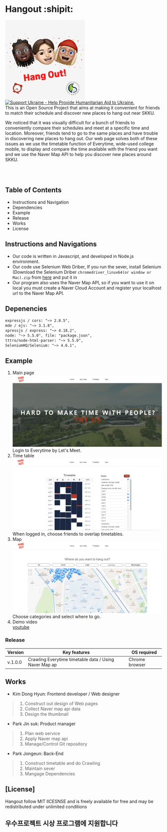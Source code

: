 # Hangout :shipit:    

<img src="thumbnail.png" alt="Hang Out!" height="256px" align="left">

<a href="https://opensource.facebook.com/support-ukraine">
  <img src="https://img.shields.io/badge/Support-Ukraine-FFD500?style=flat&labelColor=005BBB" alt="Support Ukraine - Help Provide Humanitarian Aid to Ukraine." />
</a>
<br>
This is an Open Source Project that aims at making it convenient for friends to match their schedule and discover new places to hang out near SKKU.


We noticed that it was visually difficult for a bunch of friends to conveniently compare their schedules and meet at a specific time and location. Moreover, friends tend to go to the same places and have trouble in discovering new places to hang out. Our web page solves both of these issues as we use the timetable function of Everytime, wide-used college mobile, to display and compare the time available with the friend you want and we use the Naver Map API to help you discover new places around SKKU.



<br>
<br>

## Table of Contents
* Instructions and Navigation
* Dependencies
* Example
* Release
* Works
* License

## Instructions and Navigations

* Our code is written in Javascript, and developed in Node.js environment.
* Our code use Selenium Web Driber, If you run the sever, install Selenium (Download the Selenium Driber `chromedriver_linux64(or window or Mac).zip` from [here](https://www.selenium.dev/documentation/webdriver/getting_started/install_drivers/) and put it in 
* Our program also uses the Naver Map API, so if you want to use it on local you must create a Naver Cloud Account and register your localhost url to the Naver Map API.
## Depenencies
```javascripty
expressjs / cors: "~> 2.8.5",
mde / ejs: "~> 3.1.8",
xpressjs / express: "~> 4.18.2",
node: "~> 5.5.0", file: "package.json",
tttro/node-html-parser: "~> 5.5.0", 
SeleniumHQ/Selenium: "~> 4.6.1",
```

## Example
1. Main page  
![image](public/img/main.png)
Login to Everytime by Let's Meet.
2. Time table 
![image](public/img/include_friends.png)
When logged in, choose friends to overlap timetables.
3. Map
![image](public/img/map.png)
Choose categories and select where to go.
4. Demo video  
[youtube](https://www.youtube.com/watch?v=IFPoISu1zbA)  

### Release 

| Version  |       Key features                  | OS required                        |
| -------- | ------------------------------------| -----------------------------------|
|  v.1.0.0 | Crawling Everytime timetable data / Using Naver Map ap | Chrome browser |




## Works

- Kim Dong Hyun: Frontend developer / Web designer

> 1. Construct out design of Web pages
> 2. Collect Naver map api data
> 3. Design the thumbnail

- Park Jin suk: Product manager

> 1. Plan web service
> 2. Apply Naver map api
> 3. Manage/Control Git repository

- Park Jongeun: Back-End

> 1.  Construct timetable and do Crawling
> 2.  Maintain sever
> 3.  Mangage Dependencies

## [License]
Hangout follow MIT lICESNSE and is freely available for free and may be redistributed under unlimited conditions

## 우수프로젝트 시상 프로그램에 지원합니다
